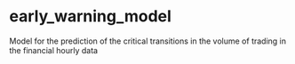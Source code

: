 # early_warning_model
Model for the prediction of the critical transitions in the volume of trading in the financial hourly data
